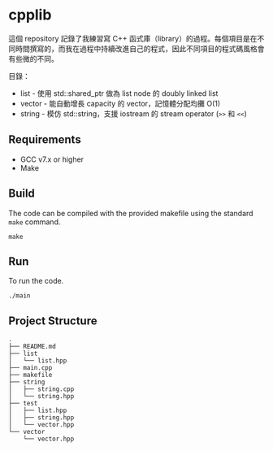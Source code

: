# cpplib

這個 repository 記錄了我練習寫 C++ 函式庫（library）的過程。每個項目是在不同時間撰寫的，而我在過程中持續改進自己的程式，因此不同項目的程式碼風格會有些微的不同。

目錄：

- list - 使用 std::shared_ptr 做為 list node 的 doubly linked list
- vector - 能自動增長 capacity 的 vector，記憶體分配均攤 O(1)
- string - 模仿 std::string，支援 iostream 的 stream operator (`>>` 和 `<<`)

## Requirements

- GCC v7.x or higher
- Make

## Build

The code can be compiled with the provided makefile using the standard `make`
command.

```shell
make
```

## Run

To run the code.

```shell
./main
```

## Project Structure

```text
.
├── README.md
├── list
│   └── list.hpp
├── main.cpp
├── makefile
├── string
│   ├── string.cpp
│   └── string.hpp
├── test
│   ├── list.hpp
│   ├── string.hpp
│   └── vector.hpp
└── vector
    └── vector.hpp
```

